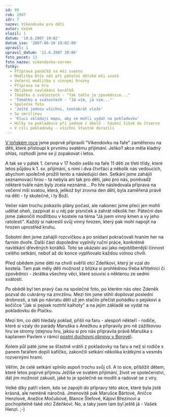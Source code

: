 ```yaml
---
id: 99
rok: 2007
idr: 7
nazev: Víkendovka pro děti
autor: Vašek
vlozil: 1
datum: '10.6.2007 19:02'
datum_iso: '2007-06-10 19:02:00'
upravil: 1
upravil_datum: '11.6.2007 20:06'
foto_pocet: 13
foto_nazev: vikendovka-cerven
fotky:
  - Příprava panáčků na mši svatou
  - Modlitba Otče náš při páteční dětské mši svaté
  - Večerní modlitba s vinnými hrozny
  - Příprava na hru
  - Oblíbené navlékání korálků
  - Témátko o svátostech - "Tak tohle je zpovědnice..."
  - 'Témátko o svátostech - "Já vím, já vím..."'
  - Společné foto
  - 'Ještě jednou všichni, tentokrát vleže'
  - Se zmrzlinou
  - 'Kluci skládají mapu, aby se mohli vydat na pokladovku'
  - Holky na pokladovce při jednom z úkolů - házení šišek do čtverce
  - V cíli pokladovky - všichni šťastně dorazili
---
```

<a href="/?page=2&idr=6&year=2006">V loňském roce</a> jsme poprvé připravili "Víkendovku na faře" zaměřenou na děti, které přistoupí k prvnímu svatému přijímání. Jeliko? akce měla kladný ohlas, rozhodli jsme se ji zopakovat i letos.<p>
A tak se v pátek 1. června v 17 hodin sešlo na faře 11 dětí ze třetí třídy, které letos půjdou k 1. sv. přijímání, s nimi i dva čtvrťáci a několik nás vedoucích, abychom společně prožili tento a následující den. Setkání jsme zahájili seznamovací hrou - ta nebyla ani tak pro děti, jako pro nás, poněvadž některé tváře nám byly zcela neznámé... Po hře následovala příprava na večerní mši svatou, která, jelikož byl zrovna den dětí, byla zaměřená právě na děti - ty skutečné, i ty Boží.<p>
Večer nám trochu pokazilo plány počasí, ale nakonec jsme přeci jen mohli udělat oheň, zazpívat si u něj pár písniček a zahrát několik her. Páteční den jsme zakončili modlitbou v kostele na téma "Já jsem vinný kmen a vy jeho ratolesti". Každý si nakreslil svůj vinný hrozen, který pak mohl napojit na hrozen uprostřed kruhu.<p>
Sobotní den jsme zahájili rozcvičkou a po snídani pokračovali hraním her na farním dvoře. Další část dopoledne vyplnily ruční práce, konkrétně navlékání dřevěných korálků. Toto se ukázalo asi jako nejoblíbenější činnost celého setkání, neboť až do konce vyplňovalo každou volnou chvíli.<p>
Před obědem jsme děti na chvíli svěřili otci Zdeňkovi, který je vzal do kostela. Tam pak měly děti možnost z blízka si prohlédnou třeba křtitelnici či zpovědnici - zkrátka všechny věci, které souvisí s některou ze sedmi svátostí.<p>
Po obědě byl ten pravý čas na společné foto, po kterém nás otec Zdeněk pozval do cukrárny na zmrzlinu. Mezi tím jsme stihli dopilovat poslední drobnosti, a tak po návratu dětí už jen stačilo přečíst pohádku o pejskovi a kočičce "Jak si pejsek roztrhl kalhoty" a na jejím základě se vydat na pokladovku do Plačku.<p>
Mezi tím, co děti hledaly poklad, přišli na faru - alespoň někteří - rodiče, které si vzaly do parády Maruška s Anežkou a připravily pro ně zážitkovou hru se stromy (stejnou hru, jakou si pro nás připravila právě Maruška s kaplanem Pavlem v rámci <a href="/?page=2&idr=3&year=2007">postní duchovní obnovy v Borové</a>).<p>
Kolem půl páté jsme se šťastně vrátili z pokladovky na faru a než si rodiče s panem farářem dopili kafíčko, zakončili setkání několika krátkými a vesměs rozvernými hrami.<p>
Věřím, že celé setkání splnilo aspoň trochu svůj cíl. A to sice, přiblížit dětem, které letos poprvé přijmou Ježíše ve svatém přijímání, život ve společenství, dát jim možnost zakusit, jaké to je společně se modlit a radovat se z víry.<p>
Velké díky patří všem, kdo se zapojili do přípravy této akce, které byla jistě krásná, ale neméně náročná. Jmenovitě pak Marušce Bártové, Aničce Henzlové, Anežce Močubové, Blance Štefové, Kájovi Březinovi a pochopitelně také otci Zdeňkovi. No, a taky jsem tam byl ještě já - Vašek Henzl. ;-)<p>
<p>
